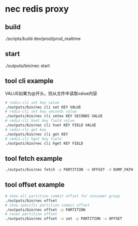 # nec redis proxy

## build
./scripts/build dev/prod/prod_realtime

## start
./outputs/bin/nec start

## tool cli example
VALUE如果为@开头，则从文件中读取value内容
```sh
# redis-cli set key value
./outputs/bin/nec cli set KEY VALUE
# redis-cli set key seconds value
./outputs/bin/nec cli setex KEY SECONDS VALUE
# redis-cli hset key field value
./outputs/bin/nec cli hset KEY FIELD VALUE
# redis-cli get key
./outputs/bin/nec cli get KEY
# redis-cli hget key field
./outputs/bin/nec cli hget KEY FIELD
```
## tool fetch example
```sh
./outputs/bin/nec fetch -p PARTITION -o OFFSET -d DUMP_PATH
```

## tool offset example
```sh
# show all partition commit offset for consumer group
./outputs/bin/nec offset
# show specific partition commit offset
./outputs/bin/nec offset -p PARTITION
# reset partition offset
./outputs/bin/nec offset -a set -p PARTITION -o OFFSET
```
